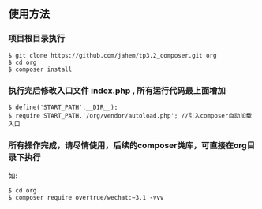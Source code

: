 ## 使用方法

### 项目根目录执行
```
$ git clone https://github.com/jahem/tp3.2_composer.git org
$ cd org
$ composer install
```

### 执行完后修改入口文件 index.php , 所有运行代码最上面增加
```
$ define('START_PATH',__DIR__);
$ require START_PATH.'/org/vendor/autoload.php'; //引入composer自动加载入口
``` 

### 所有操作完成，请尽情使用，后续的composer类库，可直接在org目录下执行
如:
```
$ cd org
$ composer require overtrue/wechat:~3.1 -vvv
```
